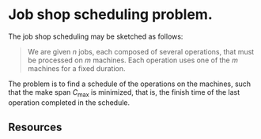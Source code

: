 # Job shop scheduling problem. 

The job shop scheduling may be sketched as follows: 

> We are given $n$ jobs, each composed of several operations, 
> that must be processed on $m$ machines. Each operation uses 
> one of the $m$ machines for a fixed duration. 

The problem is to find a schedule of the operations on the machines, 
such that the make span $C_{\text{max}}$ is minimized, that is, 
the finish time of the last operation completed in the schedule. 

## Resources



